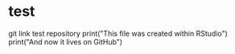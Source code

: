 # test
git link test repository
print("This file was created within RStudio")
print("And now it lives on GitHub")